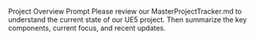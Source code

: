 Project Overview Prompt
Please review our MasterProjectTracker.md to understand the current state of our UE5 project. Then summarize the key components, current focus, and recent updates.